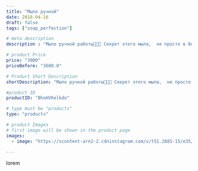 ```yaml
---
title: "Мыло ручной"
date: 2018-04-16
draft: false
tags: ["soap_perfection"]

# meta description
description : "Мыло ручной работы🧡🧡🧡 Секрет этого мыла,  не просто в бережном очищение кожи, но и лечении. Благодаря отвару  коры дуба, эфирным маслам лаванды и чайного дерева"

# product Price
price: "3000"
priceBefore: "3600.0"

# Product Short Description
shortDescription: "Мыло ручной работы🧡🧡🧡 Секрет этого мыла,  не просто в бережном очищение кожи, но и лечении. Благодаря отвару  коры дуба, эфирным маслам лаванды и чайного дерева, которые обладают антисептическим действием и уберут высыпания  на коже, снизят  их появление, а масла персика и зародышей пшеницы будут питать кожу, препятствуя ее стянутости🌿🌿🌿🌾🌾🌾 Изготовлено по индивидуальному заказу, все ингредиенты подобраны по типу кожи."

#product ID
productID: "BhoHVKelkdo"

# type must be "products"
type: "products"

# product Images
# first image will be shown in the product page
images:
  - image: "https://scontent-arn2-2.cdninstagram.com/v/t51.2885-15/e35/30593208_157361084935625_6124049741148848128_n.jpg?se=7&tp=1&_nc_ht=scontent-arn2-2.cdninstagram.com&_nc_cat=105&_nc_ohc=xlrn00ekjuQAX8Dj4Je&ccb=7-4&oh=80d61b4325c9e2295ba7eaa38e411d76&oe=6084D32C&ig_cache_key=MTc1ODY4Nzg5NTE3MzM1MTI3Mg%3D%3D.2-ccb7-4"

---
```

lorem
